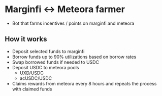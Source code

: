 # Marginfi <-> Meteora farmer

- Bot that farms incentives / points on marginfi and meteora

## How it works

- Deposit selected funds to marginfi
- Borrow funds up to 90% utilizations based on borrow rates
- Swap borrowed funds if needed to USDC
- Deposit USDC to meteora pools
  - UXD/USDC
  - acUSDC/USDC
- Claims rewards from meteora every 8 hours and repeats the process with claimed funds
